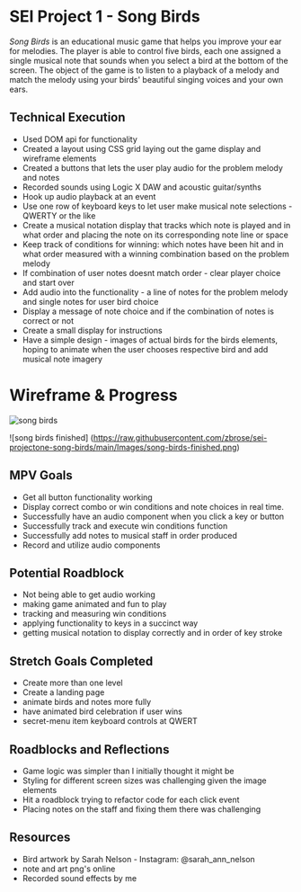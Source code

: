 # SEI Project 1 - Song Birds

_Song Birds_ is an educational music game that helps you improve your ear for melodies.  The player is able to control five birds, each one assigned a single musical note that sounds when you select a bird at the bottom of the screen. The object of the game is to listen to a playback of a melody and match the melody using your birds' beautiful singing voices and your own ears. 

## Technical Execution
  - Used DOM api for functionality 
  - Created a layout using CSS grid laying out the game display and wireframe elements
  - Created a buttons that lets the user play audio for the problem melody and notes
  - Recorded sounds using Logic X DAW and acoustic guitar/synths
  - Hook up audio playback at an event 
  - Use one row of keyboard keys to let user make musical note selections - QWERTY or the like
  - Create a musical notation display that tracks which note is played and in what order and placing the note on its corresponding note line or space
  - Keep track of conditions for winning: which notes have been hit and in what order measured with a winning combination based on the problem melody
  - If combination of user notes doesnt match order - clear player choice and start over
  - Add audio into the functionality - a line of notes for the problem melody and single notes for user bird choice
  - Display a message of note choice and if the combination of notes is correct or not 
  - Create a small display for instructions
  - Have a simple design - images of actual birds for the birds elements, hoping to animate when the user chooses respective bird and add musical note imagery
  
# Wireframe & Progress

![song birds](https://user-images.githubusercontent.com/97310057/152473456-58e32f14-0022-4c2b-b780-a639838dfe45.jpg)

![song birds finished] (https://raw.githubusercontent.com/zbrose/sei-projectone-song-birds/main/Images/song-birds-finished.png)

## MPV Goals
  - Get all button functionality working
  - Display correct combo or win conditions and note choices in real time.
  - Successfully have an audio component when you click a key or button
  - Successfully track and execute win conditions function
  - Successfully add notes to musical staff in order produced
  - Record and utilize audio components

## Potential Roadblock
  - Not being able to get audio working 
  - making game animated and fun to play
  - tracking and measuring win conditions
  - applying functionality to keys in a succinct way
  - getting musical notation to display correctly and in order of key stroke

## Stretch Goals Completed
  - Create more than one level
  - Create a landing page
  - animate birds and notes more fully
  - have animated bird celebration if user wins 
  - secret-menu item keyboard controls at QWERT

## Roadblocks and Reflections
  - Game logic was simpler than I initially thought it might be 
  - Styling for different screen sizes was challenging given the image elements
  - Hit a roadblock trying to refactor code for each click event
  - Placing notes on the staff and fixing them there was challenging

## Resources
  - Bird artwork by Sarah Nelson - Instagram: @sarah_ann_nelson
  - note and art png's online
  - Recorded sound effects by me
